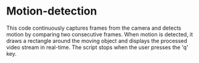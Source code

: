 # Motion-detection
This code continuously captures frames from the camera and detects motion by comparing two consecutive frames. When motion is detected, it draws a rectangle around the moving object and displays the processed video stream in real-time. The script stops when the user presses the 'q' key.
